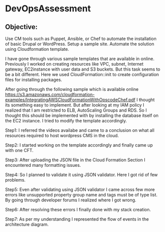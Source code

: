 # DevOpsAssessment

## Objective:
Use CM tools such as Puppet, Ansible, or Chef to automate the installation of basic Drupal or WordPress. Setup a sample site. Automate the solution using Cloudformation template.

I have gone through various sample templates that are available in online. Previously I worked on creating resources like VPC, subnet, Internet gateway, EC2instance with user data and S3 buckets. But this task seems to be a bit different. Here we used CloudFormation::init to create configuration files for installing packages. 

After going through the following sample which is available online https://s3.amazonaws.com/cloudformation-examples/IntegratingAWSCloudFormationWithOpscodeChef.pdf I thought its something easy to implement. But after looking at my IAM policy I realized that I am restricted to ELB, AutoScaling Groups and RDS. So I thought this should be implemented with by installing the database itself on the EC2 instance. I tried to modify the template accordingly.

Step1:
I referred the videos availabe and came to a conclusion on what all resources required to host wordpress CMS in the cloud.

Step2: 
I started working on the template accordingly and finally came up with one CFT.

Step3:
After uploading the JSON file in the Cloud Formation Section I encountered many formatting issues.

Step4:
So I planned to validate it using JSON validator. Here I got rid of few problems.

Step5:
Even after validating using JSON validator I came across few more errors like unsupported property group name and tags must be of type list. By going through developer forums I realized where I got wrong.

Step6:
After resolving these errors I finally done with my stack creation.

Step7:
As per my understanding I represented the flow of events in the architecture diagram.

